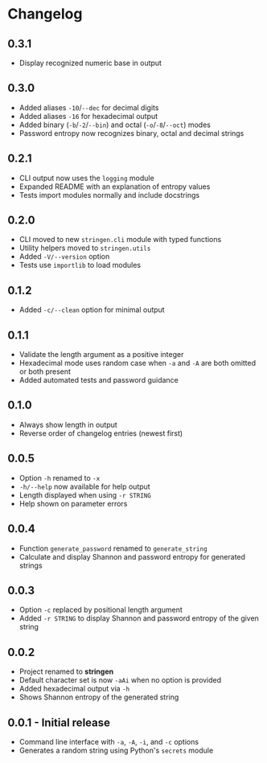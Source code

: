 # Changelog
## 0.3.1
- Display recognized numeric base in output

## 0.3.0
- Added aliases `-10`/`--dec` for decimal digits
- Added aliases `-16` for hexadecimal output
- Added binary (`-b`/`-2`/`--bin`) and octal (`-o`/`-8`/`--oct`) modes
- Password entropy now recognizes binary, octal and decimal strings
## 0.2.1
- CLI output now uses the ``logging`` module
- Expanded README with an explanation of entropy values
- Tests import modules normally and include docstrings

## 0.2.0
- CLI moved to new ``stringen.cli`` module with typed functions
- Utility helpers moved to ``stringen.utils``
- Added ``-V/--version`` option
- Tests use ``importlib`` to load modules

## 0.1.2
- Added `-c/--clean` option for minimal output

## 0.1.1
- Validate the length argument as a positive integer
- Hexadecimal mode uses random case when `-a` and `-A` are both omitted or both present
- Added automated tests and password guidance

## 0.1.0
- Always show length in output
- Reverse order of changelog entries (newest first)

## 0.0.5
- Option `-h` renamed to `-x`
- `-h/--help` now available for help output
- Length displayed when using `-r STRING`
- Help shown on parameter errors

## 0.0.4
- Function `generate_password` renamed to `generate_string`
- Calculate and display Shannon and password entropy for generated strings

## 0.0.3
- Option `-c` replaced by positional length argument
- Added `-r STRING` to display Shannon and password entropy of the given string

## 0.0.2
- Project renamed to **stringen**
- Default character set is now `-aAi` when no option is provided
- Added hexadecimal output via `-h`
- Shows Shannon entropy of the generated string

## 0.0.1 - Initial release
- Command line interface with `-a`, `-A`, `-i`, and `-c` options
- Generates a random string using Python's `secrets` module
